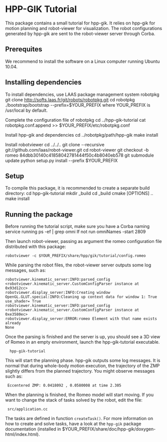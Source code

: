 HPP-GIK Tutorial
================

This package contains a small tutorial for hpp-gik. It relies on hpp-gik
for motion planning and robot-viewer for visualization. The robot
configurations generated by hpp-gik are sent to the robot-viewer server
through Corba.

Prerequites
-----------

We recommend to install the software on a Linux computer running Ubuntu 10.04.

Installing dependencies
-----------------------

To install dependencies, use LAAS package management system robotpkg
   git clone http://softs.laas.fr/git/robots/robotpkg.git
   cd robotpkg
   ./bootstrap/bootstrap --prefix=$YOUR_PREFIX
where YOUR_PREFIX is /usr/local by default.

Complete the configuration file of robotpkg
    cd ../hpp-gik-tutorial
    cat robotpkg.conf.append >> $YOUR_PREFIX/etc/robotpkg.conf

Install hpp-gik and dependencies
    cd ../robotpkg/path/hpp-gik
    make install

Install robotviewer
    cd ../../..
    git clone --recursive git://github.com/laas/robot-viewer.git
    cd robot-viewer
    git checkout -b romeo 84dbb30140c41858042781444f50c4b8040eb578
    git submodule update
    python setup.py install --prefix $YOUR_PREFIX

Setup
-----

To compile this package, it is recommended to create a separate build
directory:
    cd hpp-gik-tutorial
    mkdir _build
    cd _build
    cmake [OPTIONS] ..
    make install

Running the package
-------------------

Before running the tutorial script, make sure you have a Corba naming service
running
    ps -ef | grep omni
If not run
    omniNames -start 2809

Then launch robot-viewer, passing as argument the
romeo configuration file distributed with this package:

    robotviewer -c $YOUR_PREFIX/share/hpp/gik/tutorial/config.romeo

While parsing the robot files, the robot-viewer server outputs some
log messages, such as:

    robotviewer.kinematic_server:INFO:parsed_config <robotviewer.kinematic_server.CustomConfigParser instance at 0x93d12cc>
    robotviewer.display_server:INFO:Creating window
    OpenGL.GLUT.special:INFO:Cleaning up context data for window 1: True
    use_shader= True
    robotviewer.kinematic_server:INFO:parsed_config <robotviewer.kinematic_server.CustomConfigParser instance at 0xe3580ec>
    robotviewer.display_server:ERROR:romeo Element with that name exists already
    None

Once the parsing is finished and the server is up, you should see a 3D view of
Romeo in an empty environment, launch the hpp-gik-tutorial executable.

      hpp-gik-tutorial

This will start the planning phase. hpp-gik outputs some log messages. It is
normal that during whole-body motion execution, the trajectory of the ZMP
slightly differs from the planned trajectory. You might observe messages
such as:

     Eccentered ZMP: 0.0418092 , 0.0580008 at time 2.305

When the planning is finished, the Romeo model will start moving. If you want
to change the stack of tasks solved by the robot, edit the file:

     src/application.cc

The tasks are defined in function `createTask()`. For more
information on how to create and solve tasks, have a look at
the `hpp-gik` package documentation (installed in $YOUR_PREFIX/share/doc/hpp-gik/doxygen-html/index.html).
